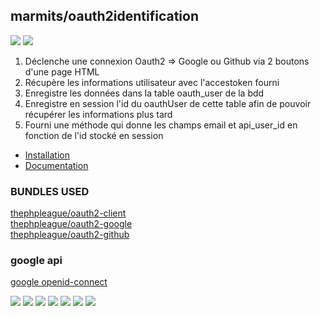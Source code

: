 ## marmits/oauth2identification

![](https://img.shields.io/badge/Oauth2-red?logo=google&logoColor=f5f5f5)
![](https://img.shields.io/badge/Oauth2-red?logo=github&logoColor=f5f5f5)

1. Déclenche une connexion Oauth2 => Google ou Github via 2 boutons d'une page HTML
2. Récupère les informations utilisateur avec l'accestoken fourni
3. Enregistre les données dans la table oauth_user de la bdd
4. Enregistre en session l'id du oauthUser de cette table afin de pouvoir récupérer les informations plus tard
5. Fourni une méthode qui donne les champs email et api_user_id en fonction de l'id stocké en session

- [Installation](INSTALL.md)
- [Documentation](DOC.md)

### BUNDLES USED
[thephpleague/oauth2-client](https://github.com/thephpleague/oauth2-client)    
[thephpleague/oauth2-google](https://github.com/thephpleague/oauth2-google)  
[thephpleague/oauth2-github](https://github.com/thephpleague/oauth2-github)  

### google api
[google openid-connect](https://developers.google.com/identity/protocols/oauth2/openid-connect#authenticationuriparameters)


<img src='https://img.shields.io/badge/Symfony-blue?logo=symfony&logoColor=f5f5f5' />
<img src='https://img.shields.io/badge/JavaScript-blue?logo=javascript&logoColor=f5f5f5' />
<img src='https://img.shields.io/badge/npm-blue?logo=npm&logoColor=f5f5f5' />
<img src='https://img.shields.io/badge/jQuery-blue?logo=jquery&logoColor=f5f5f5' /> 
<img src='https://img.shields.io/badge/Bootstrap-blue?logo=bootstrap&logoColor=f5f5f5' />
<img src='https://img.shields.io/badge/Sass-blue?logo=sass&logoColor=f5f5f5' />
<img src='https://img.shields.io/badge/Font Awesome-blue?logo=fontawesome&logoColor=f5f5f5' />